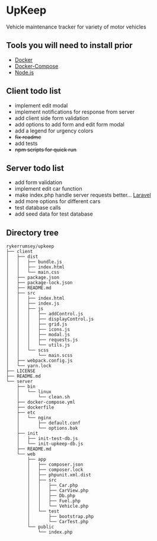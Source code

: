 # UpKeep
Vehicle maintenance tracker for variety of motor vehicles

## Tools you will need to install prior

* [Docker](https://www.docker.com/community-edition#/download)
* [Docker-Compose](https://docs.docker.com/compose/install/)
* [Node.js](https://nodejs.org/en/download/)

## Client todo list

* implement edit modal
* implement notifications for response from server
* add client side form validation
* add options to add form and edit form modal
* add a legend for urgency colors
* ~~fix readme~~
* add tests
* ~~npm scripts for quick run~~

## Server todo list

* add form validation
* implement edit car function
* make index.php handle server requests better... [Laravel](https://laravel.com/)
* add more options for different cars
* test database calls
* add seed data for test database

## Directory tree

```
rykerrumsey/upkeep
├── client
│   ├── dist
│   │   ├── bundle.js
│   │   ├── index.html
│   │   └── main.css
│   ├── package.json
│   ├── package-lock.json
│   ├── README.md
│   ├── src
│   │   ├── index.html
│   │   ├── index.js
│   │   ├── js
│   │   │   ├── addControl.js
│   │   │   ├── displayControl.js
│   │   │   ├── grid.js
│   │   │   ├── icons.js
│   │   │   ├── modal.js
│   │   │   ├── requests.js
│   │   │   └── utils.js
│   │   └── scss
│   │       └── main.scss
│   ├── webpack.config.js
│   └── yarn.lock
├── LICENSE
├── README.md
└── server
    ├── bin
    │   └── linux
    │       └── clean.sh
    ├── docker-compose.yml
    ├── dockerfile
    ├── etc
    │   └── nginx
    │       ├── default.conf
    │       └── options.bak
    ├── init
    │   ├── init-test-db.js
    │   └── init-upkeep-db.js
    ├── README.md
    └── web
        ├── app
        │   ├── composer.json
        │   ├── composer.lock
        │   ├── phpunit.xml.dist
        │   ├── src
        │   │   ├── Car.php
        │   │   ├── CarView.php
        │   │   ├── Db.php
        │   │   ├── Fuel.php
        │   │   └── Vehicle.php
        │   └── test
        │       ├── bootstrap.php
        │       └── CarTest.php
        └── public
            └── index.php
```
